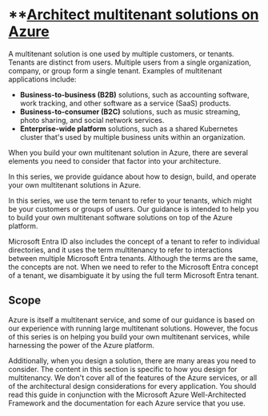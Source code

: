 # **[Architect multitenant solutions on Azure](https://learn.microsoft.com/en-us/azure/architecture/guide/multitenant/overview)

A multitenant solution is one used by multiple customers, or tenants. Tenants are distinct from users. Multiple users from a single organization, company, or group form a single tenant. Examples of multitenant applications include:

- **Business-to-business (B2B)** solutions, such as accounting software, work tracking, and other software as a service (SaaS) products.
- **Business-to-consumer (B2C)** solutions, such as music streaming, photo sharing, and social network services.
- **Enterprise-wide platform** solutions, such as a shared Kubernetes cluster that's used by multiple business units within an organization.

When you build your own multitenant solution in Azure, there are several elements you need to consider that factor into your architecture.

In this series, we provide guidance about how to design, build, and operate your own multitenant solutions in Azure.

In this series, we use the term tenant to refer to your tenants, which might be your customers or groups of users. Our guidance is intended to help you to build your own multitenant software solutions on top of the Azure platform.

Microsoft Entra ID also includes the concept of a tenant to refer to individual directories, and it uses the term multitenancy to refer to interactions between multiple Microsoft Entra tenants. Although the terms are the same, the concepts are not. When we need to refer to the Microsoft Entra concept of a tenant, we disambiguate it by using the full term Microsoft Entra tenant.

## Scope

Azure is itself a multitenant service, and some of our guidance is based on our experience with running large multitenant solutions. However, the focus of this series is on helping you build your own multitenant services, while harnessing the power of the Azure platform.

Additionally, when you design a solution, there are many areas you need to consider. The content in this section is specific to how you design for multitenancy. We don't cover all of the features of the Azure services, or all of the architectural design considerations for every application. You should read this guide in conjunction with the Microsoft Azure Well-Architected Framework and the documentation for each Azure service that you use.
